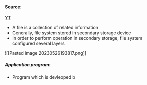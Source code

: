 #### Source:
[YT](https://www.youtube.com/watch?v=K7PVWaF7sX0&list=PLXj4XH7LcRfDrdQuJTHIPmKMpa7eYVaPm&index=82)

* A file is a collection of related information
* Generally, file system stored in secondary storage device
* In order to perform operation in secondary storage, file system configured several layers

![[Pasted image 20230526193817.png]]

##### Application program:

* Program which is devleoped b